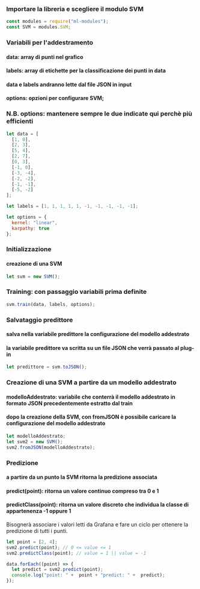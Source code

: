 ### Importare la libreria e scegliere il modulo SVM

```javascript
const modules = require("ml-modules");
const SVM = modules.SVM;
```

### Variabili per l'addestramento
#### data: array di punti nel grafico
#### labels: array di etichette per la classificazione dei punti in data
#### data e labels andranno lette dal file JSON in input
#### options: opzioni per configurare SVM;
### N.B. options: mantenere sempre le due indicate qui perchè più efficienti

```javascript
let data = [
  [1, 0],
  [2, 3],
  [5, 4],
  [2, 7],
  [0, 3],
  [-1, 0],
  [-3, -4],
  [-2, -2],
  [-1, -1],
  [-5, -2]
];

let labels = [1, 1, 1, 1, 1, -1, -1, -1, -1, -1];

let options = {
  kernel: "linear",
  karpathy: true
};
```

### Initializzazione
#### creazione di una SVM

```javascript
let svm = new SVM();
```

### Training: con passaggio variabili prima definite

```javascript
svm.train(data, labels, options);
```

### Salvataggio predittore
#### salva nella variabile predittore la configurazione del modello addestrato
#### la variabile predittore va scritta su un file JSON che verrà passato al plug-in
```javascript
let predittore = svm.toJSON();
```

### Creazione di una SVM a partire da un modello addestrato
#### modelloAddestrato: variabile che conterrà il modello addestrato in formato JSON precedentemente estratto dal train
#### dopo la creazione della SVM, con fromJSON è possibile caricare la configurazione del modello addestrato
```javascript
let modelloAddestrato;
let svm2 = new SVM();
svm2.fromJSON(modelloAddestrato);
```


### Predizione
#### a partire da un punto la SVM ritorna la predizione associata
#### predict(point): ritorna un valore continuo compreso tra 0 e 1
#### predictClass(point): ritorna un valore discreto che individua la classe di appartenenza -1 oppure 1
Bisognerà associare i valori letti da Grafana e fare un ciclo per ottenere la predizione di tutti i punti.

```javascript
let point = [2, 4];
svm2.predict(point); // 0 <= value <= 1
svm2.predictClass(point); // value = 1 || value = -1
```

```javascript
data.forEach((point) => {
  let predict = svm2.predict(point);
  console.log("point: " +  point + "predict: " +  predict);
});
```
